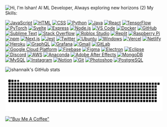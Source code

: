 
<!--

I'm a Student, Developer, and Gamer!!
🔭 Check out my VS Code course: Become A VS Code SuperHero!!
🌱 I’m currently learning everything 🤣
👯 I’m looking to collaborate with other content creators
🥅 2022 Goals: Learn web development
⚡ Fun fact: I love to draw and play guitar / drums
😻 Check out the NFT collection I created: CodeCats
Connect with me:
website    website    website    website    website

Languages and Tools:
-->


![Hi, I'm Ishan! Al   ML Developer, Always exploring new horizons  (2)](https://github.com/Ishannaik/Ishannaik/assets/11766476/fd806fe2-3f9f-4a5a-b66b-f942d30e4130)
My Skills:

[![JavaScript](https://skillicons.dev/icons?i=js&theme=dark)](https://developer.mozilla.org/en-US/docs/Web/JavaScript)
[![HTML](https://skillicons.dev/icons?i=html&theme=dark)](https://developer.mozilla.org/en-US/docs/Web/HTML)
[![CSS](https://skillicons.dev/icons?i=css&theme=dark)](https://developer.mozilla.org/en-US/docs/Web/CSS)
[![Python](https://skillicons.dev/icons?i=python&theme=dark)](https://www.python.org/)
[![Java](https://skillicons.dev/icons?i=java&theme=dark)](https://www.java.com/)
[![React](https://skillicons.dev/icons?i=react&theme=dark)](https://reactjs.org/)
[![TensorFlow](https://skillicons.dev/icons?i=tensorflow&theme=dark)](https://www.tensorflow.org/)
[![PyTorch](https://skillicons.dev/icons?i=pytorch&theme=dark)](https://pytorch.org/)
[![Svelte](https://skillicons.dev/icons?i=svelte&theme=dark)](https://svelte.dev/)
[![Express](https://skillicons.dev/icons?i=express&theme=dark)](https://expressjs.com/)
[![Node.js](https://skillicons.dev/icons?i=nodejs&theme=dark)](https://nodejs.org/)
[![VS Code](https://skillicons.dev/icons?i=vscode&theme=dark)](https://code.visualstudio.com/)
[![Docker](https://skillicons.dev/icons?i=docker&theme=dark)](https://www.docker.com/)
[![GitHub](https://skillicons.dev/icons?i=github&theme=dark)](https://github.com/)
[![Sublime Text](https://skillicons.dev/icons?i=sublime&theme=dark)](https://www.sublimetext.com/)
[![Stack Overflow](https://skillicons.dev/icons?i=stackoverflow&theme=dark)](https://stackoverflow.com/)
[![Roblox Studio](https://skillicons.dev/icons?i=robloxstudio&theme=dark)](https://www.roblox.com/create)
[![Replit](https://skillicons.dev/icons?i=replit&theme=dark)](https://replit.com/)
[![Raspberry Pi](https://skillicons.dev/icons?i=raspberrypi&theme=dark)](https://www.raspberrypi.org/)
[![npm](https://skillicons.dev/icons?i=npm&theme=dark)](https://www.npmjs.com/)
[![Next.js](https://skillicons.dev/icons?i=nextjs&theme=dark)](https://nextjs.org/)
[![Jest](https://skillicons.dev/icons?i=jest&theme=dark)](https://jestjs.io/)
[![Twitter](https://skillicons.dev/icons?i=twitter&theme=dark)](https://twitter.com/)
[![Ubuntu](https://skillicons.dev/icons?i=ubuntu&theme=dark)](https://ubuntu.com/)
[![Windows](https://skillicons.dev/icons?i=windows&theme=dark)](https://www.microsoft.com/en-us/windows)
[![Vercel](https://skillicons.dev/icons?i=vercel&theme=dark)](https://vercel.com/)
[![Netlify](https://skillicons.dev/icons?i=netlify&theme=dark)](https://www.netlify.com/)
[![Heroku](https://skillicons.dev/icons?i=heroku&theme=dark)](https://www.heroku.com/)
[![GraphQL](https://skillicons.dev/icons?i=graphql&theme=dark)](https://graphql.org/)
[![Grafana](https://skillicons.dev/icons?i=grafana&theme=dark)](https://grafana.com/)
[![Gmail](https://skillicons.dev/icons?i=gmail&theme=dark)](https://mail.google.com/)
[![GitLab](https://skillicons.dev/icons?i=gitlab&theme=dark)](https://about.gitlab.com/)
[![Google Cloud Platform](https://skillicons.dev/icons?i=gcp&theme=dark)](https://cloud.google.com/)
[![Firebase](https://skillicons.dev/icons?i=firebase&theme=dark)](https://firebase.google.com/)
[![Figma](https://skillicons.dev/icons?i=figma&theme=dark)](https://www.figma.com/)
[![Electron](https://skillicons.dev/icons?i=electron&theme=dark)](https://www.electronjs.org/)
[![Eclipse](https://skillicons.dev/icons?i=eclipse&theme=dark)](https://www.eclipse.org/)
[![Discord](https://skillicons.dev/icons?i=discord&theme=dark)](https://discord.com/)
[![AWS](https://skillicons.dev/icons?i=aws&theme=dark)](https://aws.amazon.com/)
[![Anaconda](https://skillicons.dev/icons?i=anaconda&theme=dark)](https://www.anaconda.com/)
[![Adobe After Effects](https://skillicons.dev/icons?i=ae&theme=dark)](https://www.adobe.com/products/aftereffects.html)
[![MongoDB](https://skillicons.dev/icons?i=mongodb&theme=dark)](https://www.mongodb.com/)
[![MySQL](https://skillicons.dev/icons?i=mysql&theme=dark)](https://www.mysql.com/)
[![Instagram](https://skillicons.dev/icons?i=instagram&theme=dark)](https://www.instagram.com/)
[![Notion](https://skillicons.dev/icons?i=notion&theme=dark)](https://www.notion.so/)
[![Git](https://skillicons.dev/icons?i=git&theme=dark)](https://git-scm.com/)
[![Photoshop](https://skillicons.dev/icons?i=ps&theme=dark)](https://www.adobe.com/products/photoshop.html)
[![PostgreSQL](https://skillicons.dev/icons?i=pr&theme=dark)](https://www.postgresql.org/)


![ishannaik's GitHub stats](https://github-readme-stats.vercel.app/api?username=ishannaik&show_icons=true&title_color=ff6f00&icon_color=ff6f00&text_color=585858&bg_color=00000000)

<div align="center">
  <picture>
    <source media="(prefers-color-scheme: dark)" srcset="https://raw.githubusercontent.com/Ishannaik/Ishannaik/output/github-contribution-grid-snake-dark.svg" />
    <source media="(prefers-color-scheme: light)" srcset="https://raw.githubusercontent.com/Ishannaik/Ishannaik/output/github-contribution-grid-snake.svg" />
    <img alt="github-snake" src="https://raw.githubusercontent.com/Ishannaik/Ishannaik/output/github-contribution-grid-snake-dark.svg" />
  </picture>
</div>




[!["Buy Me A Coffee"](https://www.buymeacoffee.com/assets/img/custom_images/orange_img.png)](https://www.buymeacoffee.com/ishannaik)

<!--
**Ishannaik/Ishannaik** is a ✨ _special_ ✨ repository because its `README.md` (this file) appears on your GitHub profile.

Here are some ideas to get you started:

- 🔭 I’m currently working on ...
- 🌱 I’m currently learning ...
- 👯 I’m looking to collaborate on ...
- 🤔 I’m looking for help with ...
- 💬 Ask me about ...
- 📫 How to reach me: ...
- 😄 Pronouns: ...
- ⚡ Fun fact: ...
-->
